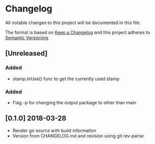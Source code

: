 # Changelog
All notable changes to this project will be documented in this file.

The format is based on [Keep a Changelog](http://keepachangelog.com/en/1.0.0/)
and this project adheres to [Semantic Versioning](http://semver.org/spec/v2.0.0.html).

## [Unreleased]
### Added

- stamp.InUse() func to get the currently used stamp

### Added

- Flag -p for changing the output package to other than main

## [0.1.0] 2018-03-28

- Render go source with build information
- Version from CHANGELOG.md and revision using git rev-parse
